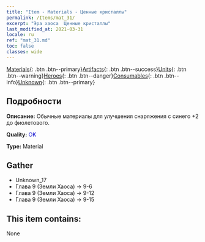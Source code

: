 ```yaml
---
title: "Item - Materials - Ценные кристаллы"
permalink: /Items/mat_31/
excerpt: "Эра хаоса  Ценные кристаллы"
last_modified_at: 2021-03-31
locale: ru
ref: "mat_31.md"
toc: false
classes: wide
---
```

 [Materials](/ru/Items/){: .btn .btn--primary}[Artifacts](/ru/Items/Artifacts/){: .btn .btn--success}[Units](/ru/Items/Units/){: .btn .btn--warning}[Heroes](/ru/Items/Heroes/){: .btn .btn--danger}[Consumables](/ru/Items/Consumables/){: .btn .btn--info}[Unknown](/ru/Items/Unknown/){: .btn .btn--primary}

## Подробности
 **Описание:** Обычные материалы для улучшения снаряжения c синего +2 до фиолетового.

 **Quality:** <span style="color: #0000CD">OK</span>

 **Type:** Material

## Gather

*    Unknown_17 
*    Глава 9 (Земли Хаоса) -> 9-6 
*    Глава 9 (Земли Хаоса) -> 9-12 
*    Глава 9 (Земли Хаоса) -> 9-15 

## This item contains:

  None


